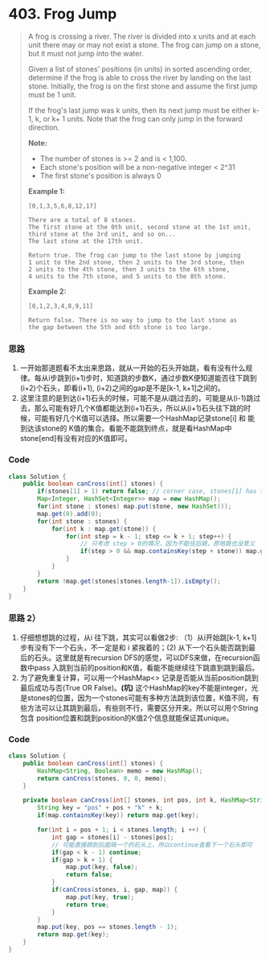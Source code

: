 # 403. Frog Jump

> A frog is crossing a river. The river is divided into x units and at each unit there may or may not exist a stone. The frog can jump on a stone, but it must not jump into the water.
>
> Given a list of stones' positions \(in units\) in sorted ascending order, determine if the frog is able to cross the river by landing on the last stone. Initially, the frog is on the first stone and assume the first jump must be 1 unit.
>
> If the frog's last jump was k units, then its next jump must be either k- 1, k, or k+ 1 units. Note that the frog can only jump in the forward direction.
>
> **Note:**
>
> * The number of stones is &gt;= 2 and is &lt; 1,100.
> * Each stone's position will be a non-negative integer &lt; 2^31
> * The first stone's position is always 0
>
> **Example 1:**
>
> ```
> [0,1,3,5,6,8,12,17]
>
> There are a total of 8 stones.
> The first stone at the 0th unit, second stone at the 1st unit,
> third stone at the 3rd unit, and so on...
> The last stone at the 17th unit.
>
> Return true. The frog can jump to the last stone by jumping 
> 1 unit to the 2nd stone, then 2 units to the 3rd stone, then 
> 2 units to the 4th stone, then 3 units to the 6th stone, 
> 4 units to the 7th stone, and 5 units to the 8th stone.
> ```
>
> **Example 2:**
>
> ```
> [0,1,2,3,4,8,9,11]
>
> Return false. There is no way to jump to the last stone as 
> the gap between the 5th and 6th stone is too large.
> ```

### 思路

1. 一开始那道题看不太出来思路，就从一开始的石头开始跳，看有没有什么规律。每从i步跳到\(i+1\)步时，知道跳的步数K，通过步数K便知道能否往下跳到\(i+2\)个石头，即看\(i+1\), \(i+2\)之间的gap是不是\[k-1, k+1\]之间的。
2. 这里注意的是到达\(i+1\)石头的时候，可能不是从i跳过去的，可能是从\(i-1\)跳过去，那么可能有好几个K值都能达到\(i+1\)石头，所以从\(i+1\)石头往下跳的时候，可能有好几个K值可以选择。所以需要一个HashMap记录stone\[i\] 和 能到达该stone的 K值的集合。看能不能跳到终点，就是看HashMap中stone\[end\]有没有对应的K值即可。

### Code

```java
class Solution {
    public boolean canCross(int[] stones) {
        if(stones[1] > 1) return false; // corner case, stones[1] has to be 1 for valid jump
        Map<Integer, HashSet<Integer>> map = new HashMap();
        for(int stone : stones) map.put(stone, new HashSet());
        map.get(0).add(0);
        for(int stone : stones) {
            for(int k : map.get(stone)) {
                for(int step = k - 1; step <= k + 1; step++) {
                    // 只考虑 step > 0的情况，因为不能往后跳，原地跳也没意义
                    if(step > 0 && map.containsKey(step + stone)) map.get(step + stone).add(step);
                }
            }
        }
        return !map.get(stones[stones.length-1]).isEmpty();
    }
}
```

### 思路 2）

1. 仔细想想跳的过程，从i 往下跳，其实可以看做2步: （1）从i开始跳\[k-1, k+1\] 步有没有下一个石头，不一定是和 i 紧挨着的；\(2\) 从下一个石头能否跳到最后的石头。这里就是有recursion DFS的感觉，可以DFS来做，在recursion函数中pass 入跳到当前的position和K值，看能不能继续往下跳直到跳到最后。
2. 为了避免重复计算，可以用一个HashMap&lt;&gt; 记录是否能从当前position跳到最后成功与否\(True OR False\)。**\(坑\)** 这个HashMap的key不能是integer，光是stones的位置，因为一个stones可能有多种方法跳到该位置，K值不同，有些方法可以让其跳到最后，有些则不行，需要区分开来。所以可以用个String 包含 position位置和跳到position的K值2个信息就能保证其unique。

### Code

```java
class Solution {
    public boolean canCross(int[] stones) {
        HashMap<String, Boolean> memo = new HashMap();
        return canCross(stones, 0, 0, memo);
    }

    private boolean canCross(int[] stones, int pos, int k, HashMap<String, Boolean> map) {
        String key = "pos" + pos + "k" + k;
        if(map.containsKey(key)) return map.get(key);

        for(int i = pos + 1; i < stones.length; i ++) {
            int gap = stones[i] - stones[pos];
            // 可能直接跳到后面隔一个的石头上，所以continue查看下一个石头即可
            if(gap < k - 1) continue;
            if(gap > k + 1) {
                map.put(key, false);
                return false;
            }
            if(canCross(stones, i, gap, map)) {
                map.put(key, true);
                return true;
            }
        }
        map.put(key, pos == stones.length - 1);
        return map.get(key);
    }
}
```



